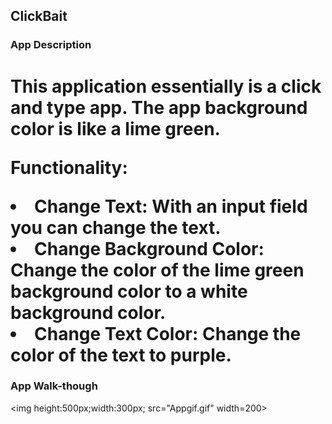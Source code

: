 ## ClickBait

### App Description
<h1>
This application essentially is a click and type app. The app background color is like a lime green. 

Functionality:
<li>Change Text: With an input field you can change the text.</li>
<li>Change Background Color: Change the color of the lime green background color to a white background color.</li>
<li>Change Text Color: Change the color of the text to purple. </li>
</h1>

### App Walk-though
<img height:500px;width:300px; src="Appgif.gif" width=200><br>
